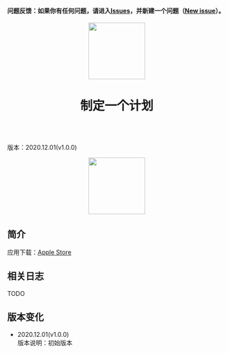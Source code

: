 #### 问题反馈：如果你有任何问题，请进入[Issues](https://github.com/DuanJiaNing/makeaplan_public/issues)，并新建一个问题（[New issue](https://github.com/DuanJiaNing/makeaplan_public/issues/new)）。

<p align="center">
	<img width="130px" src="https://raw.githubusercontent.com/DuanJiaNing/makeaplan_public/master/logo.png"/>
	<br/><h1 align="center">制定一个计划</h1><br/><br/>
</p>
版本：2020.12.01(v1.0.0)<br>

<p align="center">
	<img width="130px" src="https://raw.githubusercontent.com/DuanJiaNing/makeaplan_public/master/preview.png"/>
</p>

## 简介

应用下载：[Apple Store](https://itunes.apple.com/app/id1541785145)

## 相关日志

TODO

## 版本变化

- 2020.12.01(v1.0.0)<br>
版本说明：初始版本
